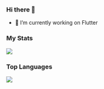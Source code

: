 ###   Hi there 👋

- 🔭 I’m currently working on Flutter
### My Stats
<img src="https://github-readme-stats.vercel.app/api?username=Sanjay-2000&theme=highcontrast&show_icons=true">


### Top Languages
<img src="https://github-readme-stats.vercel.app/api/top-langs/?username=Sanjay-2000&show_icons=true&theme=radical">



